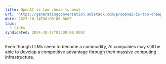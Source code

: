 ```yaml
---
title: OpenAI is too cheap to beat
url: 'https://generatingconversation.substack.com/p/openai-is-too-cheap-to-beat'
date: 2023-10-14T00:00:00.000Z
tags:
  - links
syndicated: 2024-10-17T03:00:00.000Z
---
```


Even though LLMs seem to become a commodity, AI companies may still be able to develop a competitive advantage through their massive computing infrastructure.
